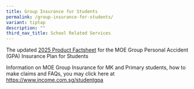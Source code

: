 ```yaml
---
title: Group Insurance for Students
permalink: /group-insurance-for-students/
variant: tiptap
description: ""
third_nav_title: School Related Services
---
```

<p>The updated <a href="https://drive.google.com/file/d/1Wb6U8LxDsQRK4Xq-yPNCaU7qEduStw-E/view?usp=sharing" rel="noopener nofollow" target="_blank">2025 Product Factsheet</a> for
the MOE Group Personal Accident (GPA) Insurance Plan for Students</p>
<p></p>
<p>Information on MOE Group Insurance for MK and Primary students, how to
make claims and FAQs, you may click here at <a href="https://www.income.com.sg/studentgpa" rel="noopener noreferrer nofollow" target="_blank">https://www.income.com.sg/studentgpa</a>
</p>